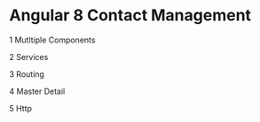 # Angular 8 Contact Management

1 Mutltiple Components

2 Services

3 Routing 

4 Master Detail

5 Http


